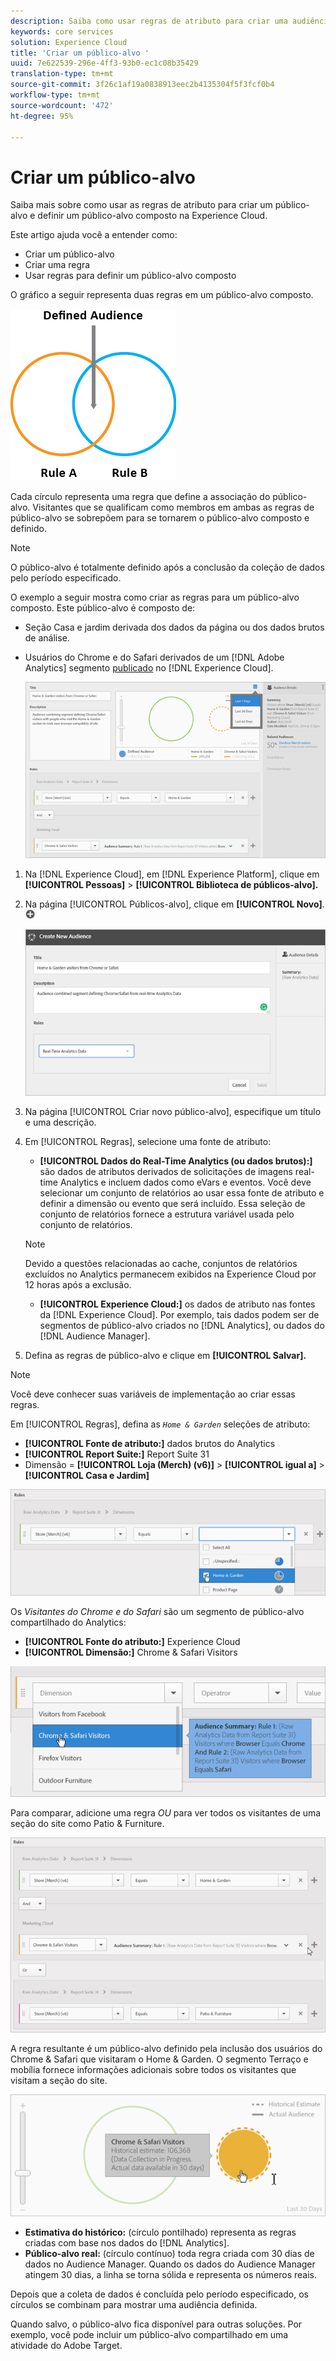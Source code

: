 ```yaml
---
description: Saiba como usar regras de atributo para criar uma audiência e definir uma audiência composta no Adobe Experience Cloud.
keywords: core services
solution: Experience Cloud
title: 'Criar um público-alvo '
uuid: 7e622539-296e-4ff3-93b0-ec1c08b35429
translation-type: tm+mt
source-git-commit: 3f26c1af19a0838913eec2b4135304f5f3fcf0b4
workflow-type: tm+mt
source-wordcount: '472'
ht-degree: 95%

---
```



# Criar um público-alvo

Saiba mais sobre como usar as regras de atributo para criar um público-alvo e definir um público-alvo composto na Experience Cloud.

Este artigo ajuda você a entender como:

* Criar um público-alvo
* Criar uma regra
* Usar regras para definir um público-alvo composto

O gráfico a seguir representa duas regras em um público-alvo composto.

![](assets/audience_sharing.png)

Cada círculo representa uma regra que define a associação do público-alvo. Visitantes que se qualificam como membros em ambas as regras de público-alvo se sobrepõem para se tornarem o público-alvo composto e definido.

>[!NOTE]
>
>O público-alvo é totalmente definido após a conclusão da coleção de dados pelo período especificado.

O exemplo a seguir mostra como criar as regras para um público-alvo composto. Este público-alvo é composto de:

* Seção Casa e jardim derivada dos dados da página ou dos dados brutos de análise.
* Usuários do Chrome e do Safari derivados de um [!DNL Adobe Analytics] segmento [publicado](../audience-library/audience-library.md#task_32FEEFE0B32E4E388CD4D892D727282A) no [!DNL Experience Cloud].

   ![](assets/audience_create.png)

1. Na [!DNL Experience Cloud], em [!DNL Experience Platform], clique em **[!UICONTROL Pessoas]** > **[!UICONTROL Biblioteca de públicos-alvo].**
1. Na página [!UICONTROL Públicos-alvo], clique em **[!UICONTROL Novo]**. ![](assets/add_icon_small.png)

   ![Resultado da etapa](assets/audience_create_new.png)

1. Na página [!UICONTROL Criar novo público-alvo], especifique um título e uma descrição.
1. Em [!UICONTROL Regras], selecione uma fonte de atributo:

   * **[!UICONTROL Dados do Real-Time Analytics (ou dados brutos):]** são dados de atributos derivados de solicitações de imagens real-time Analytics e incluem dados como eVars e eventos. Você deve selecionar um conjunto de relatórios ao usar essa fonte de atributo e definir a dimensão ou evento que será incluído. Essa seleção de conjunto de relatórios fornece a estrutura variável usada pelo conjunto de relatórios.
   >[!NOTE]
   >
   >Devido a questões relacionadas ao cache, conjuntos de relatórios excluídos no Analytics permanecem exibidos na Experience Cloud por 12 horas após a exclusão.

   * **[!UICONTROL Experience Cloud:]** os dados de atributo nas fontes da [!DNL Experience Cloud]. Por exemplo, tais dados podem ser de segmentos de público-alvo criados no [!DNL Analytics], ou dados do [!DNL Audience Manager].

1. Defina as regras de público-alvo e clique em **[!UICONTROL Salvar].**

>[!NOTE]
>
>Você deve conhecer suas variáveis de implementação ao criar essas regras.

Em [!UICONTROL Regras], defina as *`Home & Garden`* seleções de atributo:

* **[!UICONTROL Fonte de atributo:]** dados brutos do Analytics
* **[!UICONTROL Report Suite:]** Report Suite 31
* Dimensão = **[!UICONTROL Loja (Merch) (v6)]** > **[!UICONTROL igual a]** > **[!UICONTROL Casa e Jardim]**

![](assets/home_garden.png)

Os *Visitantes do Chrome e do Safari* são um segmento de público-alvo compartilhado do Analytics:

* **[!UICONTROL Fonte do atributo:]** Experience Cloud
* **[!UICONTROL Dimensão:]** Chrome &amp; Safari Visitors

![](assets/chrome_safari.png)

Para comparar, adicione uma regra *OU* para ver todos os visitantes de uma seção do site como Patio &amp; Furniture.

![](assets/audiences_rule_patio.png)

A regra resultante é um público-alvo definido pela inclusão dos usuários do Chrome &amp; Safari que visitaram o Home &amp; Garden. O segmento Terraço e mobília fornece informações adicionais sobre todos os visitantes que visitam a seção do site.

![](assets/defined_audience.png)

* **Estimativa do histórico:** (círculo pontilhado) representa as regras criadas com base nos dados do [!DNL Analytics].
* **Público-alvo real:** (círculo contínuo) toda regra criada com 30 dias de dados no Audience Manager. Quando os dados do Audience Manager atingem 30 dias, a linha se torna sólida e representa os números reais.

Depois que a coleta de dados é concluída pelo período especificado, os círculos se combinam para mostrar uma audiência definida.

Quando salvo, o público-alvo fica disponível para outras soluções. Por exemplo, você pode incluir um público-alvo compartilhado em uma atividade do Adobe Target.
